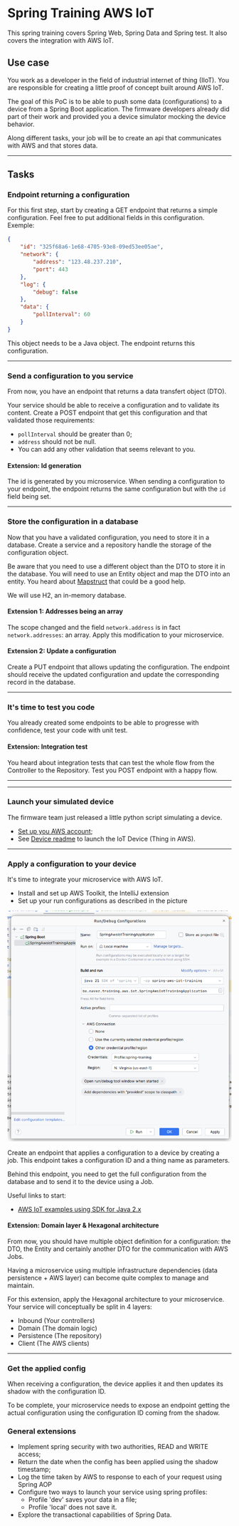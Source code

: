# Spring Training AWS IoT

This spring training covers Spring Web, Spring Data and Spring test. It also covers the integration with AWS IoT.

## Use case

You work as a developer in the field of industrial internet of thing (IIoT). You are responsible for creating a little proof of concept built around AWS IoT.

The goal of this PoC is to be able to push some data (configurations) to a device from a Spring Boot application. The firmware developers already did part of their work and provided you a device simulator mocking the device behavior.

Along different tasks, your job will be to create an api that communicates with AWS and that stores data.

---

## Tasks

### Endpoint returning a configuration

For this first step, start by creating a GET endpoint that returns a simple configuration. Feel free to put additional fields in this configuration. Exemple:

```json
{
	"id": "325f68a6-1e68-4705-93e8-09ed53ee05ae",
	"network": {
		"address": "123.48.237.210",
		"port": 443
	},
	"log": {
		"debug": false
	},
	"data": {
		"pollInterval": 60
	}
}
```

This object needs to be a Java object. The endpoint returns this configuration.

---

### Send a configuration to you service

From now, you have an endpoint that returns a data transfert object (DTO).

Your service should be able to receive a configuration and to validate its content. Create a POST endpoint that get this configuration and that validated those requirements:
* `pollInterval` should be greater than 0;
* `address` should not be null.
* You can add any other validation that seems relevant to you.

#### Extension: Id generation

The id is generated by you microservice. When sending a configuration to your endpoint, the endpoint returns the same configuration but with the `id` field being set.

---

### Store the configuration in a database

Now that you have a validated configuration, you need to store it in a database. Create a service and a repository handle the storage of the configuration object.

Be aware that you need to use a different object than the DTO to store it in the database. You will need to use an Entity object and map the DTO into an entity. You heard about [Mapstruct](https://www.baeldung.com/mapstruct) that could be a good help.

We will use H2, an in-memory database.

#### Extension 1: Addresses being an array

The scope changed and the field `network.address` is in fact `network.addresses`: an array. Apply this modification to your microservice.


#### Extension 2: Update a configuration

Create a PUT endpoint that allows updating the configuration. The endpoint should receive the updated configuration and update the corresponding record in the database.

---

### It's time to test you code

You already created some endpoints to be able to progresse with confidence, test your code with unit test.

#### Extension: Integration test

You heard about integration tests that can test the whole flow from the Controller to the Repository. Test you POST endpoint with a happy flow.

---

---

### Launch your simulated device

The firmware team just released a little python script simulating a device.

* [Set up you AWS account](aws/README.md);
* See [Device readme](device/README.md) to launch the IoT Device (Thing in AWS).

---

### Apply a configuration to your device

It's time to integrate your microservice with AWS IoT.

* Install and set up AWS Toolkit, the IntelliJ extension
* Set up your run configurations as described in the picture

![Run configuration](image/run_configs.png)

Create an endpoint that applies a configuration to a device by creating a job. This endpoint takes a configuration ID and a thing name as parameters.

Behind this endpoint, you need to get the full configuration from the database and to send it to the device using a Job.

Useful links to start:
* [AWS IoT examples using SDK for Java 2.x](https://docs.aws.amazon.com/sdk-for-java/latest/developer-guide/java_iot_code_examples.html)

#### Extension: Domain layer & Hexagonal architecture

From now, you should have multiple object definition for a configuration: the DTO, the Entity and certainly another DTO for the communication with AWS Jobs.

Having a microservice using multiple infrastructure dependencies (data persistence + AWS layer) can become quite complex to manage and maintain.

For this extension, apply the Hexagonal architecture to your microservice. Your service will conceptually be split in 4 layers:
* Inbound (Your controllers)
* Domain (The domain logic)
* Persistence (The repository)
* Client (The AWS clients)

---

### Get the applied config

When receiving a configuration, the device applies it and then updates its shadow with the configuration ID.

To be complete, your microservice needs to expose an endpoint getting the actual configuration using the configuration ID coming from the shadow.

### General extensions

* Implement spring security with two authorities, READ and WRITE access;
* Return the date when the config has been applied using the shadow timestamp;
* Log the time taken by AWS to response to each of your request using Spring AOP
* Configure two ways to launch your service using spring profiles:
  * Profile 'dev' saves your data in a file;
  * Profile 'local' does not save it.
* Explore the transactional capabilities of Spring Data.